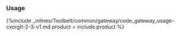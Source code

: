 


### Usage

{%include _inlines/Toolbelt/common/gateway/code_gateway_usage-cxorglt-2-3-v1.md  product = include.product %}
